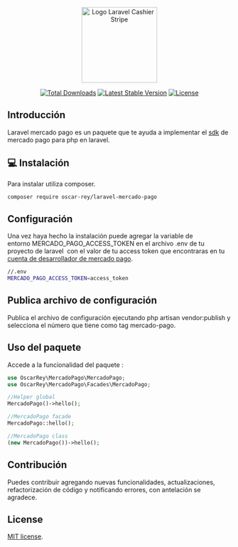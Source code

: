 <p align="center">
  <img src="https://ps.w.org/woocommerce-mercadopago/assets/icon-256x256.png?rev=2653727" alt="Logo Laravel Cashier Stripe" width="170px">
</p>

<p align="center">
<a href="https://packagist.org/packages/oscar-rey/laravel-mercado-pago"><img src="https://img.shields.io/packagist/dt/oscar-rey/laravel-mercado-pago" alt="Total Downloads"></a>
<a href="https://packagist.org/packages/oscar-rey/laravel-mercado-pago"><img src="https://img.shields.io/packagist/v/oscar-rey/laravel-mercado-pago" alt="Latest Stable Version"></a>
<a href="https://packagist.org/packages/oscar-rey/laravel-mercado-pago"><img src="https://img.shields.io/packagist/l/oscar-rey/laravel-mercado-pago" alt="License"></a>
</p>

## Introducción
Laravel mercado pago es un paquete que te ayuda a implementar el [sdk](https://github.com/mercadopago/sdk-php) de mercado pago para php en laravel.

## 💻 Instalación 

Para instalar utiliza composer.

```.bash
composer require oscar-rey/laravel-mercado-pago
```
## Configuración 

Una vez haya hecho la instalación puede agregar la variable de entorno MERCADO_PAGO_ACCESS_TOKEN en el archivo .env de tu proyecto de laravel  con el valor de tu access token que encontraras en tu [cuenta de desarrollador de mercado pago](https://www.mercadopago.com.co/developers/panel).
```bash
//.env
MERCADO_PAGO_ACCESS_TOKEN=access_token
```
## Publica archivo de configuración 

Publica el archivo de configuración ejecutando php artisan vendor:publish y selecciona el número que tiene como tag mercado-pago.

## Uso del paquete

Accede a la funcionalidad del paquete : 
```php
use OscarRey\MercadoPago\MercadoPago;
use OscarRey\MercadoPago\Facades\MercadoPago;

//Helper global
MercadoPago()->hello();

//MercadoPago facade
MercadoPago::hello();

//MercadoPago class
(new MercadoPago())->hello();

```

## Contribución

Puedes contribuir agregando nuevas funcionalidades, actualizaciones,  refactorización de código y notificando errores, con antelación se agradece.

## License

[MIT license](LICENSE).
